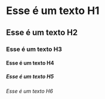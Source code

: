# Esse é um texto H1
## Esse é um texto H2
### Esse é um texto H3
#### Esse é um texto H4
##### Esse é um texto H5
###### Esse é um texto H6

